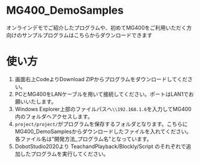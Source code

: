 # MG400_DemoSamples
オンラインデモでご紹介したプログラムや、初めてMG400をご利用いただく方向けのサンプルプログラムはこちらからダウンロードできます


# 使い方
1. 画面右上CodeよりDownload ZIPからプログラムをダウンロードしてください。
2. PCとMG400をLANケーブルを用いて接続してください。ポートはLAN1でお願いいたします。
3. Windows Explorer上部のファイルパスへ`\\192.168.1.6`を入力してMG400内のフォルダへアクセスします。
4. `project/project/`がプログラムを保存するフォルダとなります。こちらにMG400_DemoSamplesからダウンロードしたファイルを入れてください。
各ファイル名は"開発方法_プログラム名"となっています。
5. DobotStudio2020より TeachandPlayback/Blockly/Script のそれぞれで追加したプログラムを実行してください。
